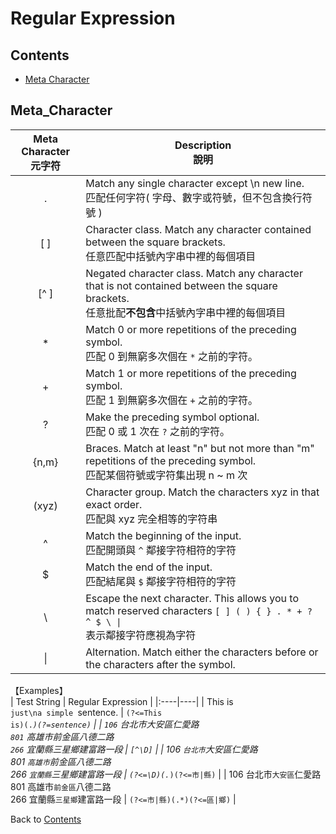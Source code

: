 # Regular Expression  

## Contents
* [Meta Character](#Meta_Character)

## Meta_Character

| Meta Character <br/> 元字符 | Description <br/> 說明 |
|:----:|----|
|.| Match any single character except \n new line. <br/> 匹配任何字符( 字母、數字或符號，但不包含換行符號 ) |
|[ ]| Character class. Match any character contained between the square brackets. <br/> 任意匹配中括號內字串中裡的每個項目 |
|[^ ]| Negated character class. Match any character that is not contained between the square brackets. <br/> 任意批配**不包含**中括號內字串中裡的每個項目 |
|*| Match 0 or more repetitions of the preceding symbol. <br/> 匹配 0 到無窮多次個在 <code>*</code> 之前的字符。 |
|+| Match 1 or more repetitions of the preceding symbol. <br/> 匹配 1 到無窮多次個在 <code>+</code> 之前的字符。 |
|?| Make the preceding symbol optional. <br/> 匹配 0 或 1 次在 <code>?</code> 之前的字符。 |
|{n,m}| Braces. Match at least "n" but not more than "m" repetitions of the preceding symbol. <br/> 匹配某個符號或字符集出現 n ~ m 次 |
|(xyz)| Character group. Match the characters xyz in that exact order. <br/> 匹配與 xyz 完全相等的字符串 |
|^| Match the beginning of the input. <br/> 匹配開頭與 <code>^</code> 鄰接字符相符的字符 |
|$| Match the end of the input. <br/> 匹配結尾與 <code>$</code> 鄰接字符相符的字符 |
|&#92;| Escape the next character. This allows you to match reserved characters <code>[ ] ( ) { } . * + ? ^ $ \ &#124;</code> <br/> 表示鄰接字符應視為字符 |
|&#124;| Alternation. Match either the characters before or the characters after the symbol. |

【Examples】  
| Test String | Regular Expression |
|:----|----|
| This is<code> just\na simple </code>sentence. | <code>(?<=This is)(.*)(?=sentence)</code> | 
| <code>106</code> 台北市大安區仁愛路 <br> <code>801</code> 高雄市前金區八德二路 <br> <code>266</code> 宜蘭縣三星鄉建富路一段 | <code>[^\D]</code> | 
| 106 <code>台北市</code>大安區仁愛路 <br> 801 <code>高雄市</code>前金區八德二路 <br> 266 <code>宜蘭縣</code>三星鄉建富路一段 | <code>(?<=\D)(.*)(?<=市\|縣)</code> | 
| 106 台北市<code>大安區</code>仁愛路 <br> 801 高雄市<code>前金區</code>八德二路 <br> 266 宜蘭縣<code>三星鄉</code>建富路一段 | <code>(?<=市\|縣)(.*)(?<=區\|鄉)</code> |



Back to [Contents](#Contents)
<br>
